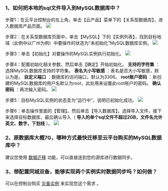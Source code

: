 ### 1、如何把本地的sql文件导入到MySQL数据库中？

步骤1：在云平台控制台的左上角，单击【云产品】菜单下的【关系型数据库】，进入数据库产品页面。
![](https://mc.qcloudimg.com/static/img/511cad3621447b36d204b87bf83bb09f/image.png)

步骤2：在关系型数据库页面中，单击【MySQL】下的【实例列表】，找到目标地域（此例中以广州为例）中要操作的状态为“未初始化”MySQL数据库实例。
![](https://mc.qcloudimg.com/static/img/bc6f4a538ac4bf614e3a270338a7be4c/image.png)

步骤3：单击【初始化】对要操作的MySQL实例执行初始化。
![](https://mc.qcloudimg.com/static/img/fe0ebd9776b6f920338e9436b82024a3/image.png)

步骤4：配置初始化相关参数，然后单击【确定】开始初始化。
 __支持的字符集__ ：选择MySQL数据库支持的字符集。
 __表名大小写敏感__ ：表名是否大小写敏感，默认为是。
 __自定义端口__ ：数据库的访问端口，默认为3306。
 __root账户密码__ ：新创建的MySQL数据库的用户名默认为root，此处用来设置此root账户的密码。
 __确认密码__ ：再次输入密码。
![](https://mc.qcloudimg.com/static/img/a1b69801dc18d284ef8b0f3ea777265b/image.png)

步骤5：目标MySQL实例的状态变为“运行中”，说明已初始化成功。
![](https://mc.qcloudimg.com/static/img/81234ad724b600506564d920b051ce3f/image.png)

步骤6：单击操作里面的【管理】。然后单击【导入数据库】。选择导入文件，接下来选择目标数据库，最后确认导入（ __导入的单个sql文件不超过2GB，文件名允许英文、数字，下划线__ ）。
![](https://mc.qcloudimg.com/static/img/5cf4795c885ea7a699dcf5b94a4a725e/image.png)



### 2、原数据库大概7G，哪种方式最快迁移至云平台购买的MySQL数据库中？
建议您使用 [数据迁移](http://tce.fsphere.cn/document/product/571/8710) 功能，可以直接连到您的源库进行数据同步。

### 3、想配置同城双备，能够实现两个实例实时数据同步吗？如何做？
可以在控制台购买 [灾备实例](http://tce.fsphere.cn/document/product/236/7272) 来实现您这个需求 。
